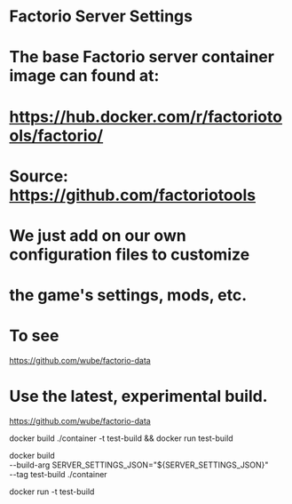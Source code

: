 # Factorio Server Settings

# The base Factorio server container image can found at:
# https://hub.docker.com/r/factoriotools/factorio/
# Source: https://github.com/factoriotools
#
# We just add on our own configuration files to customize
# the game's settings, mods, etc.
#
# To see

https://github.com/wube/factorio-data

# Use the latest, experimental build.

https://github.com/wube/factorio-data

docker build ./container -t test-build && docker run test-build


docker build \
     --build-arg SERVER_SETTINGS_JSON="${SERVER_SETTINGS_JSON}" \
     --tag test-build ./container

docker run -t test-build
